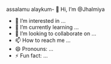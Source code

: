 assalamu alaykum- 👋 Hi, I’m @Jhalmiya
- 👀 I’m interested in ...
- 🌱 I’m currently learning ...
- 💞️ I’m looking to collaborate on ...
- 📫 How to reach me ...
- 😄 Pronouns: ...
- ⚡ Fun fact: ...

<!---
Jhalmiya/Jhalmiya is a ✨ special ✨ repository because its `README.md` (this file) appears on your GitHub profile.
You can click the Preview link to take a look at your changes.
--->
